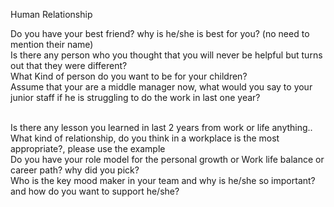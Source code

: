 Human Relationship

Do you have your best friend? why is he/she is best for you? (no need to mention their name)
<br>
Is there any person who you thought that you will never be helpful but turns out that they were different?
<br>
What Kind of person do you want to be for your children?
<br>
Assume that your are a middle manager now, what would you say to your junior staff if he is struggling to do the work in last one year?

<br>
Is there any lesson you learned in last 2 years from work or life anything..

<br>
What kind of relationship, do you think in a workplace is the most appropriate?, please use the example

<br>
Do you have your role model for the personal growth or Work life balance or career path? why did you pick?

<br>
Who is the key mood maker in your team and why is he/she so important? and how do you want to support he/she?
